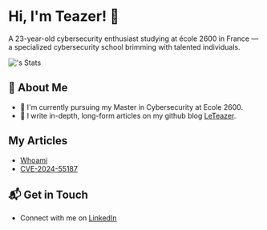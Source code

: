 # Hi, I'm Teazer! 👋

A 23-year-old cybersecurity enthusiast studying at école 2600 in France — a specialized cybersecurity school brimming with talented individuals.

![<username>'s Stats](https://github-readme-stats.vercel.app/api?username=LeTeazer&theme=vue-dark&show_icons=true&hide_border=true&count_private=true)

## 🚀 About Me

- 🔭 I'm currently pursuing my Master in Cybersecurity at Ecole 2600.
- 📝 I write in-depth, long-form articles on my github blog [LeTeazer](https://leteazer.github.io/).

## My Articles
- [Whoami](https://leteazer.github.io/posts/whoami/)
- [CVE-2024-55187](https://leteazer.github.io/posts/cve-2024-55187/)

## 📬 Get in Touch

- Connect with me on [LinkedIn](https://www.linkedin.com/in/djahid-s/)
